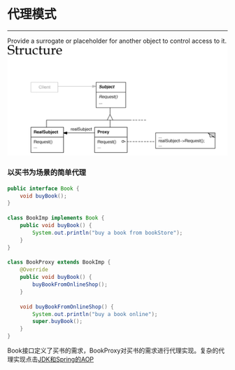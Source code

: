 # 代理模式
---
Provide a surrogate or placeholder for another object to control access to it.
![Proxy](../../picture/designpattern/proxy.png)
### 以买书为场景的简单代理
```java
public interface Book {
    void buyBook();
}

class BookImp implements Book {
    public void buyBook() {
        System.out.println("buy a book from bookStore");
    }
}

class BookProxy extends BookImp {
    @Override
    public void buyBook() {
        buyBookFromOnlineShop();
    }

    void buyBookFromOnlineShop() {
        System.out.println("buy a book online");
        super.buyBook();
    }
}
```
Book接口定义了买书的需求，BookProxy对买书的需求进行代理实现。复杂的代理实现点击[JDK和Spring的AOP](/markdown/spring/aopProxy.md)
